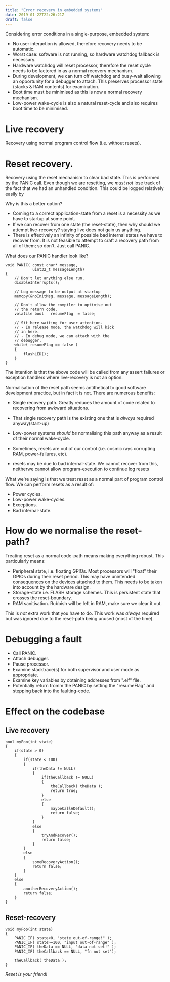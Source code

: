 ```yaml
---
title: "Error recovery in embedded systems"
date: 2019-01-22T22:26:21Z
draft: false
---
```


Considering error conditions in a single-purpose, embedded system:

- No user interaction is allowed, therefore recovery needs to be automatic.
- Worst case: software is not running, so hardware watchdog fallback is necessary.
- Hardware watchdog will reset processor, therefore the reset cycle needs to be factored in as a normal
recovery mechanism.
- During development, we can turn off watchdog and busy-wait allowing an opportunity for a debugger to attach. This
preserves processor state (stacks & RAM contents) for examination.
- Boot time must be minimised as this is now a normal recovery mechanism.
- Low-power wake-cycle is also a natural reset-cycle and also requires boot time to be minimised.


# Live recovery
Recovery using normal program control flow (i.e. without resets).


# Reset recovery.
Recovery using the reset mechanism to clear bad state. This is performed by the PANIC call.
Even though we are resetting, we *must not* lose track of the fact that we had an unhandled 
condition.
This could be logged relatively easily by 

Why is this a better option?

* Coming to a correct application-state from a reset is a necessity as we have to startup at some point.
* If we can recover from one state (the reset-state), then why should we attempt live-recovery? staying live
does not gain us anything.
* There is effectively an infinity of possible bad internal states we have to recover from. It is not
feasible to attempt to craft a recovery path from all of them; so don't. Just call PANIC.

What does our PANIC handler look like?

~~~~~~~~~~~~~~
void PANIC( const char* message, 
            uint32_t messageLength)
{
    // Don't let anything else run.
    disableInterrupts();

    // Log message to be output at startup
    memcpy(&noInitMsg, message, messageLength);

    // Don't allow the compiler to optimise out 
    // the return code.
    volatile bool   resumeFlag  = false;

    // Sit here waiting for user attention.
    // - In release mode, the watchdog will kick 
    // in here.
    // - In debug mode, we can attach with the 
    // debugger.
    while( resumeFlag == false )
    {
        flashLED();
    }
}
~~~~~~~~~~~~~~

The intention is that the above code will be called from any assert failures or exception handlers
where live-recovery is not an option.

Normalisation of the reset path seems antithetical to good software development practice, but in fact it is not.
There are numerous benefits:

* Single recovery path. Greatly reduces the amount of code related to recovering from awkward situations.
* That single recovery path is the existing one that is *always* required anyway(start-up)
* Low-power systems *should be* normalising this path anyway as a result of their normal wake-cycle.


* Sometimes, resets are out of our control (i.e. cosmic rays corrupting RAM, power-failures, etc).
* resets may be due to bad internal-state. We cannot recover from this, neitherwe cannot allow program-execution to continue
log resets


What we're saying is that we treat reset as a normal part of program control flow. We can perform resets
as a result of:

* Power cycles.
* Low-power wake-cycles.
* Exceptions.
* Bad internal-state.

# How do we normalise the reset-path?
Treating reset as a normal code-path means making everything robust. This particularly means:

- Peripheral state, i.e. floating GPIOs. Most processors will "float" their GPIOs during their reset period. This may have unintended
consequences on the devices attached to them. This needs to be taken into account by the hardware design.
- Storage-state i.e. FLASH storage schemes. This is persistent state that crosses the reset-boundary.
- RAM sanitisation. Rubbish will be left in RAM, make sure we clear it out.

This is *not* extra work that you have to do. This work was *always* required but was ignored due to the reset-path
being unused (most of the time).


# Debugging a fault

* Call PANIC.
* Attach debugger.
* Pause processor.
* Examine stacktrace(s) for both supervisor and user mode as appropriate.
* Examine key variables by obtaining addresses from ".elf" file.
* Potentially return fromm the PANIC by setting the "resumeFlag" and stepping
back into the faulting-code.

# Effect on the codebase

## Live recovery
~~~~~~~~
bool myFoo(int state)
{
    if(state > 0)
    {
        if(state < 100)
        {
            if(theData != NULL)
            {
                if(theCallback != NULL)
                {
                    theCallback( theData );
                    return true;
                }
                else
                {
                    maybeCallADefault();
                    return false;
                }
            }
            else
            {
                tryAndRecover();
                return false;
            }
        }
        else
        {
            someRecoveryAction();
            return false;
        }
    }
    else
    {
        anotherRecoveryAction();
        return false;
    }
}
~~~~~~~~

## Reset-recovery
~~~~~~~~
void myFoo(int state)
{
    PANIC_IF( state<0, "state out-of-range!" );
    PANIC_IF( state>=100, "input out-of-range" );
    PANIC_IF( theData == NULL, "data not set!" );
    PANIC_IF( theCallback == NULL, "fn not set");

    theCallback( theData );
}
~~~~~~~~



  _*Reset is your friend!*_
